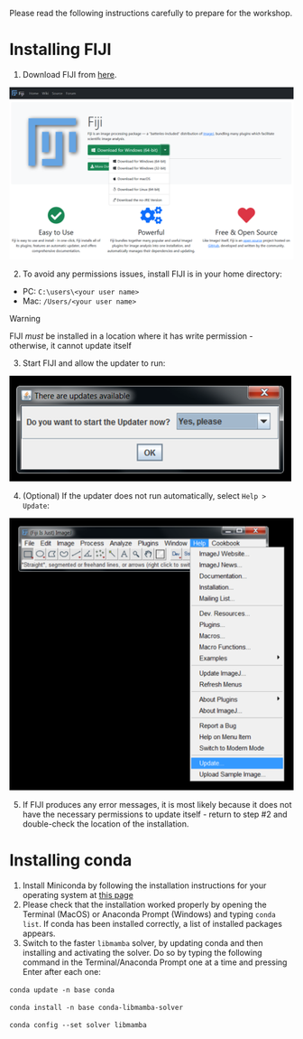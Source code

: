 Please read the following instructions carefully to prepare for the workshop.

# Installing FIJI

1. Download FIJI from [here](https://fiji.sc/).

![FIJI Webpage](/assets/FIJI.png)

2. To avoid any permissions issues, install FIJI is in your home directory:
  * PC: `C:\users\<your user name>`
  * Mac: `/Users/<your user name>`

> [!WARNING]
> FIJI *must* be installed in a location where it has write permission - otherwise, it cannot update itself

3. Start FIJI and allow the updater to run:

![FIJI Webpage](/assets/Updater.png)

4. (Optional) If the updater does not run automatically, select `Help > Update`:

![FIJI Webpage](/assets/Run_Updater.png)

5. If FIJI produces any error messages, it is most likely because it does not have the necessary permissions to update itself - return to step #2 and double-check the location of the installation.

# Installing conda

1. Install Miniconda by following the installation instructions for your operating system at [this page](https://docs.anaconda.com/free/miniconda/miniconda-install/)
2. Please check that the installation worked properly by opening the Terminal (MacOS) or Anaconda Prompt (Windows) and typing `conda list`. If conda has been installed correctly, a list of installed packages appears.
3. Switch to the faster `libmamba` solver, by updating conda and then installing and activating the solver. Do so by typing the following command in the Terminal/Anaconda Prompt one at a time and pressing Enter after each one:
  
  `conda update -n base conda`

  `conda install -n base conda-libmamba-solver`

  `conda config --set solver libmamba`

